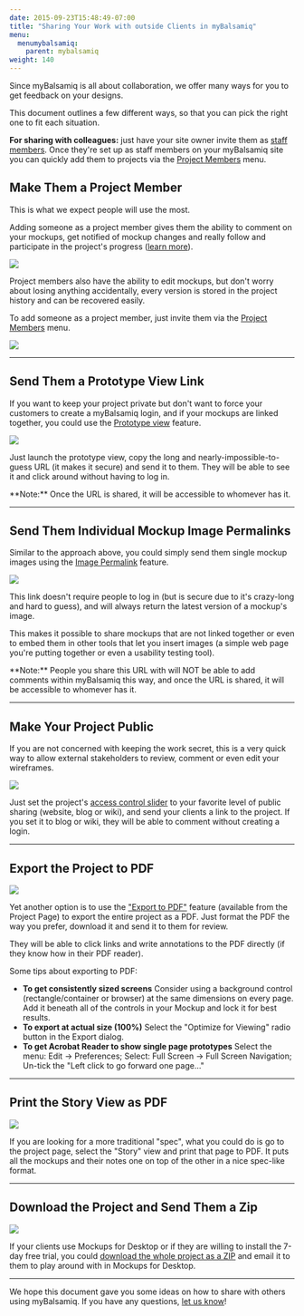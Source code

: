 ```yaml
---
date: 2015-09-23T15:48:49-07:00
title: "Sharing Your Work with outside Clients in myBalsamiq"
menu:
  menumybalsamiq:
    parent: mybalsamiq
weight: 140
---
```


Since myBalsamiq is all about collaboration, we offer many ways for you to get feedback on your designs.

This document outlines a few different ways, so that you can pick the right one to fit each situation.

**For sharing with colleagues:** just have your site owner invite them as [staff members](/mybalsamiq/sitesettings/#staff-members). Once they're set up as staff members on your myBalsamiq site you can quickly add them to projects via the [Project Members](/mybalsamiq/project/#adding-project-team-members) menu.

## Make Them a Project Member

This is what we expect people will use the most.

Adding someone as a project member gives them the ability to comment on your mockups, get notified of mockup changes and really follow and participate in the project's progress ([learn more](/mybalsamiq/communication/)).

![](//media.balsamiq.com/img/support/docs/myb/communication.png)

Project members also have the ability to edit mockups, but don't worry about losing anything accidentally, every version is stored in the project history and can be recovered easily.

To add someone as a project member, just invite them via the [Project Members](/mybalsamiq/project/#adding-project-team-members) menu.

![](//media.balsamiq.com/img/support/docs/myb/project-members.png)

* * *

## Send Them a Prototype View Link

If you want to keep your project private but don't want to force your customers to create a myBalsamiq login, and if your mockups are linked together, you could use the [Prototype view](/mybalsamiq/project/#mockup-views) feature.

![](//media.balsamiq.com/img/support/docs/myb/launchprototype.png)

Just launch the prototype view, copy the long and nearly-impossible-to-guess URL (it makes it secure) and send it to them. They will be able to see it and click around without having to log in.

<span class="alert alert-warning show" role="alert">
**Note:** Once the URL is shared, it will be accessible to whomever has it.
</span>

---

## Send Them Individual Mockup Image Permalinks

Similar to the approach above, you could simply send them single mockup images using the [Image Permalink](/mybalsamiq/mockup/#mockup-description-permalink-download) feature.

![](//media.balsamiq.com/img/support/docs/myb/mockup-info.png)

This link doesn't require people to log in (but is secure due to it's crazy-long and hard to guess), and will always return the latest version of a mockup's image.

This makes it possible to share mockups that are not linked together or even to embed them in other tools that let you insert images (a simple web page you're putting together or even a usability testing tool).

<span class="alert alert-warning show" role="alert">
**Note:** People you share this URL with will NOT be able to add comments within myBalsamiq this way, and once the URL is shared, it will be accessible to whomever has it.
</span>

* * *

## Make Your Project Public

If you are not concerned with keeping the work secret, this is a very quick way to allow external stakeholders to review, comment or even edit your wireframes.

![](//media.balsamiq.com/img/support/docs/myb/project-acl.png)

Just set the project's [access control slider](/mybalsamiq/project/#setting-access-control) to your favorite level of public sharing (website, blog or wiki), and send your clients a link to the project. If you set it to blog or wiki, they will be able to comment without creating a login.

* * *

## Export the Project to PDF

![](//media.balsamiq.com/img/support/docs/myb/project-manage.png)

Yet another option is to use the ["Export to PDF"](/mybalsamiq/project/#project-actions) feature (available from the Project Page) to export the entire project as a PDF. Just format the PDF the way you prefer, download it and send it to them for review.

They will be able to click links and write annotations to the PDF directly (if they know how in their PDF reader).

Some tips about exporting to PDF:

*   **To get consistently sized screens**
     Consider using a background control (rectangle/container or browser) at the same dimensions on every page. Add it beneath all of the controls in your Mockup and lock it for best results.
*   **To export at actual size (100%)**
     Select the "Optimize for Viewing" radio button in the Export dialog.
*   **To get Acrobat Reader to show single page prototypes**
     Select the menu: Edit -> Preferences; Select: Full Screen -> Full Screen Navigation; Un-tick the "Left click to go forward one page..."

* * *

## Print the Story View as PDF

![](//media.balsamiq.com/img/support/docs/myb/project-gridstorymap.png)

If you are looking for a more traditional "spec", what you could do is go to the project page, select the "Story" view and print that page to PDF. It puts all the mockups and their notes one on top of the other in a nice spec-like format.

* * *

## Download the Project and Send Them a Zip

![](//media.balsamiq.com/img/support/docs/myb/project-manage.png)

If your clients use Mockups for Desktop or if they are willing to install the 7-day free trial, you could [download the whole project as a ZIP](/mybalsamiq/project/#project-actions) and email it to them to play around with in Mockups for Desktop.

* * *

We hope this document gave you some ideas on how to share with others using myBalsamiq. If you have any questions, [let us know](http://community.balsamiq.com)!

